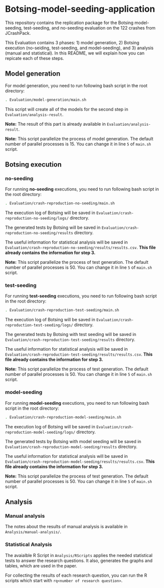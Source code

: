 # Botsing-model-seeding-application
This repository contains the replication package for the Botsing model-seeding, test-seeding, and no-seeding evaluation on the 122 crashes from JCrashPack.

This Evaluation contains 3 phases: 1) model generation, 2) Botsing execution (no-seiding, test-seeding, and model-seeding), and 3) analysis (manual and statistical). In this README, we will explain how you can repicate each of these steps.


## Model generation
For model generation, you need to run following bash script in the root directory:

```bash
. Evaluation/model-generation/main.sh
```

This script will create all of the models for the second step in `Evaluation/analysis-result`.

__Note:__ The result of this part is already available in `Evaluation/analysis-result`.

__Note:__ This script parallelize the process of model generation. The default number of parallel processes is 15. You can change it in line `5` of `main.sh` script.

## Botsing execution
### no-seeding
For running __no-seeding__ executions, you need to run following bash script in the root directory:

```bash
. Evaluation/crash-reproduction-no-seeding/main.sh
```

The execution log of Botsing will be saved in `Evaluation/crash-reproduction-no-seeding/logs/` directory.

The generated tests by Botsing will be saved in `Evaluation/crash-reproduction-no-seeding/results` directory.

The useful information for statistical analysis will be saved in `Evaluation/crash-reproduction-no-seeding/results/results.csv`. __This file already contains the information for step 3.__

__Note:__ This script parallelize the process of test generation. The default number of parallel processes is 50. You can change it in line `5` of `main.sh` script.

### test-seeding
For running __test-seeding__ executions, you need to run following bash script in the root directory:

```bash
. Evaluation/crash-reproduction-test-seeding/main.sh
```

The execution log of Botsing will be saved in `Evaluation/crash-reproduction-test-seeding/logs/` directory.

The generated tests by Botsing with test seeding will be saved in `Evaluation/crash-reproduction-test-seeding/results` directory.

The useful information for statistical analysis will be saved in `Evaluation/crash-reproduction-test-seeding/results/results.csv`. __This file already contains the information for step 3.__

__Note:__ This script parallelize the process of test generation. The default number of parallel processes is 50. You can change it in line `5` of `main.sh` script.


### model-seeding
For running __model-seeding__ executions, you need to run following bash script in the root directory:

```bash
. Evaluation/crash-reproduction-model-seeding/main.sh
```

The execution log of Botsing will be saved in `Evaluation/crash-reproduction-model-seeding/logs/` directory.

The generated tests by Botsing with model seeding will be saved in `Evaluation/crash-reproduction-model-seeding/results` directory.

The useful information for statistical analysis will be saved in `Evaluation/crash-reproduction-model-seeding/results/results.csv`. __This file already contains the information for step 3.__

__Note:__ This script parallelize the process of test generation. The default number of parallel processes is 50. You can change it in line `5` of `main.sh` script.


## Analysis

### Manual analysis

The notes about the results of manual analysis is available in `Analysis/manual-analysis/`.

### Statistical Analysis
The avaialble R Script in `Analysis/RScripts` applies the needed statistical tests to answer the research questions. It also, generates the graphs and tables, which are used in the paper.

For collecting the results of each research question, you can run the R scripts which start with `rq<number of research question>`.
